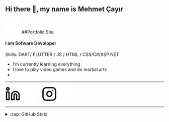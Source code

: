 ## Hi there 👋, my name is Mehmet Çayır
[![website](./img/Mharf.svg)](https://www.mehmetcyr.com1) ##Portfolio Site

#### I am Sofware Devoloper
Skills: DART/ FLUTTER / JS / HTML / CSS/C#/ASP.NET
- I’m currently learning everything
- I love to play video games and do martial arts
- 
---
[![website](./img/linkedin-light.svg)](https://www.linkedin.com/in/mehmet-%C3%A7ay%C4%B1r-b03209251#gh-light-mode-only)
[![website](./img/linkedin-dark.svg)](https://www.linkedin.com/in/mehmet-%C3%A7ay%C4%B1r-b03209251#gh-dark-mode-only)
&nbsp;&nbsp;
[![website](./img/instagram-light.svg)](https://instagram.com/meadow0#gh-light-mode-only)
[![website](./img/instagram-dark.svg)](https://instagram.com/meadow0#gh-dark-mode-only)

---

<details>
  <summary>:zap: GitHub Stats</summary>
  <img align="left" alt="codeSTACKr's GitHub Stats" src="https://github-readme-stats.vercel.app/api?username=mehmetcyr0&show_icons=true&theme=radical" />
</details>

[website]: http://mehmetcyr.live





